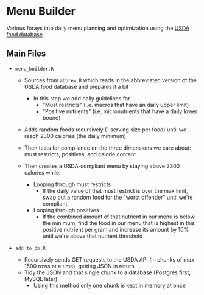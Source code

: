 # Menu Builder

Various forays into daily menu planning and optimization using the [USDA food database](https://ndb.nal.usda.gov/ndb/doc/index)


## Main Files
* `menu_builder.R` 
	* Sources from `abbrev.R` which reads in the abbreviated version of the USDA food database and prepares it a bit
        * In this step we add daily guidelines for
            * "Must restricts" (i.e. macros that have an daily upper limit)
            * "Positive nutrients" (i.e. micronutrients that have a daily lower bound)
            
	* Adds random foods recursively (1 serving size per food) until we reach 2300 calories (the daily minimum)
    * Then tests for compliance on the three dimensions we care about: must restricts, positives, and calorie content
    * Then creates a USDA-compliant menu by staying above 2300 calories while:
        * Looping through must restricts
            * If the daily value of that must restrict is over the max limit, swap out a random food for the "worst offender" until we're compliant
        * Looping through positives
            * If the combined amount of that nutrient in our menu is below the minimum, find the food in our menu that is highest in this positive nutrient per gram and increase its amount by 10% until we're above that nutrient threshold


* `add_to_db.R`
	* Recursively sends GET requests to the USDA API (in chunks of max 1500 rows at a time), getting JSON in return
	* Tidy the JSON and that single chunk to a database (Postgres first, MySQL later)
	    * Using this method only one chunk is kept in memory at once
